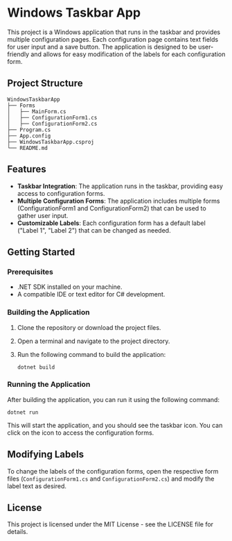 # Windows Taskbar App

This project is a Windows application that runs in the taskbar and provides multiple configuration pages. Each configuration page contains text fields for user input and a save button. The application is designed to be user-friendly and allows for easy modification of the labels for each configuration form.

## Project Structure

```
WindowsTaskbarApp
├── Forms
│   ├── MainForm.cs
│   ├── ConfigurationForm1.cs
│   ├── ConfigurationForm2.cs
├── Program.cs
├── App.config
├── WindowsTaskbarApp.csproj
└── README.md
```

## Features

- **Taskbar Integration**: The application runs in the taskbar, providing easy access to configuration forms.
- **Multiple Configuration Forms**: The application includes multiple forms (ConfigurationForm1 and ConfigurationForm2) that can be used to gather user input.
- **Customizable Labels**: Each configuration form has a default label ("Label 1", "Label 2") that can be changed as needed.

## Getting Started

### Prerequisites

- .NET SDK installed on your machine.
- A compatible IDE or text editor for C# development.

### Building the Application

1. Clone the repository or download the project files.
2. Open a terminal and navigate to the project directory.
3. Run the following command to build the application:

   ```
   dotnet build
   ```

### Running the Application

After building the application, you can run it using the following command:

```
dotnet run
```

This will start the application, and you should see the taskbar icon. You can click on the icon to access the configuration forms.

## Modifying Labels

To change the labels of the configuration forms, open the respective form files (`ConfigurationForm1.cs` and `ConfigurationForm2.cs`) and modify the label text as desired.

## License

This project is licensed under the MIT License - see the LICENSE file for details.